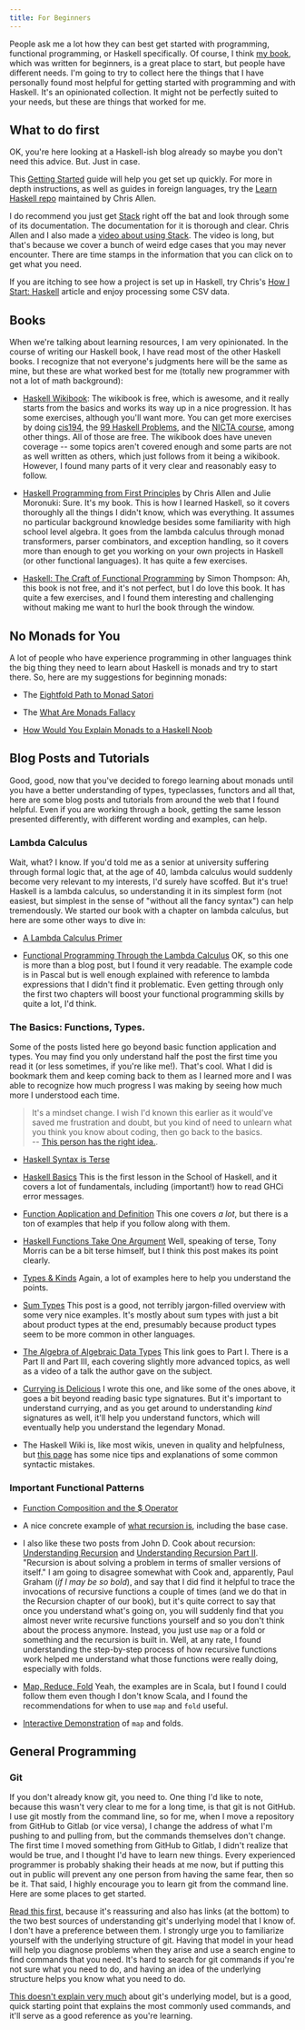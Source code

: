 ```yaml
---
title: For Beginners
---
```


People ask me a lot how they can best get started with programming, functional programming, or Haskell specifically. Of course, I think [my book](http://haskellbook.com/), which was written for beginners, is a great place to start, but people have different needs. I'm going to try to collect here the things that I have personally found most helpful for getting started with programming and with Haskell. It's an opinionated collection. It might not be perfectly suited to your needs, but these are things that worked for me.

## What to do first

OK, you're here looking at a Haskell-ish blog already so maybe you don't need this advice. But. Just in case. 

This [Getting Started](https://haskell-lang.org/get-started) guide will help you get set up quickly. For more in depth instructions, as well as guides in foreign languages, try the [Learn Haskell repo](https://github.com/bitemyapp/learnhaskell) maintained by Chris Allen.

I do recommend you just get [Stack](http://docs.haskellstack.org/en/stable/README/) right off the bat and look through some of its documentation. The documentation for it is thorough and clear. Chris Allen and I also made a [video about using Stack](https://www.youtube.com/watch?v=sRonIB8ZStw). The video is long, but that's because we cover a bunch of weird edge cases that you may never encounter. There are time stamps in the information that you can click on to get what you need. 

If you are itching to see how a project is set up in Haskell, try Chris's [How I Start: Haskell](http://howistart.org/posts/haskell/1) article and enjoy processing some CSV data. 

## Books

When we're talking about learning resources, I am very opinionated. In the course of writing our Haskell book, I have read most of the other Haskell books. I recognize that not everyone's judgments here will be the same as mine, but these are what worked best for me (totally new programmer with not a lot of math background):  

  - [Haskell Wikibook](https://en.wikibooks.org/wiki/Haskell): The wikibook is free, which is awesome, and it really starts from the basics and works its way up in a nice progression. It has some exercises, although you'll want more. You can get more exercises by doing [cis194](http://www.seas.upenn.edu/~cis194/spring13/), the [99 Haskell Problems](https://wiki.haskell.org/H-99:_Ninety-Nine_Haskell_Problems), and the [NICTA course](https://github.com/NICTA/course), among other things. All of those are free. The wikibook does have uneven coverage -- some topics aren't covered enough and some parts are not as well written as others, which just follows from it being a wikibook. However, I found many parts of it very clear and reasonably easy to follow.  
  - [Haskell Programming from First Principles](http://haskellbook.com/) by Chris Allen and Julie Moronuki: Sure. It's my book. This is how I learned Haskell, so it covers thoroughly all the things I didn't know, which was everything. It assumes no particular background knowledge besides some familiarity with high school level algebra. It goes from the lambda calculus through monad transformers, parser combinators, and exception handling, so it covers more than enough to get you working on your own projects in Haskell (or other functional languages). It has quite a few exercises.  

  - [Haskell: The Craft of Functional Programming](http://www.haskellcraft.com/craft3e/Home.html) by Simon Thompson: Ah, this book is not free, and it's not perfect, but I do love this book. It has quite a few exercises, and I found them interesting and challenging without making me want to hurl the book through the window. 

## No Monads for You

A lot of people who have experience programming in other languages think the big thing they need to learn about Haskell is monads and try to start there. So, here are my suggestions for beginning monads:

- The [Eightfold Path to Monad Satori](http://dev.stephendiehl.com/hask/#eightfold-path-to-monad-satori)  

- The [What Are Monads Fallacy](https://two-wrongs.com/the-what-are-monads-fallacy)  

- [How Would You Explain Monads to a Haskell Noob](https://www.quora.com/How-would-you-explain-Monads-to-a-Haskell-noob-who-is-reasonably-experienced-in-other-languages-but-has-no-formal-maths-education/answer/Andrea-Ferro)

## Blog Posts and Tutorials

Good, good, now that you've decided to forego learning about monads until you have a better understanding of types, typeclasses, functors and all that, here are some blog posts and tutorials from around the web that I found helpful. Even if you are working through a book, getting the same lesson presented differently, with different wording and examples, can help.

### Lambda Calculus

Wait, what? I know. If you'd told me as a senior at university suffering through formal logic that, at the age of 40, lambda calculus would suddenly become very relevant to my interests, I'd surely have scoffed. But it's true! Haskell is a lambda calculus, so understanding it in its simplest form (not easiest, but simplest in the sense of "without all the fancy syntax") can help tremendously. We started our book with a chapter on lambda calculus, but here are some other ways to dive in:

- [A Lambda Calculus Primer](http://ebzzry.github.io/lambda-calculus.html)  

- [Functional Programming Through the Lambda Calculus](https://www.cs.rochester.edu/~brown/173/readings/LCBook.pdf) OK, so this one is more than a blog post, but I found it very readable. The example code is in Pascal but is well enough explained with reference to lambda expressions that I didn't find it problematic. Even getting through only the first two chapters will boost your functional programming skills by quite a lot, I'd think.

### The Basics: Functions, Types.

Some of the posts listed here go beyond basic function application and types. You may find you only understand half the post the first time you read it (or less sometimes, if you're like me!). That's cool. What I did is bookmark them and keep coming back to them as I learned more and I was able to recognize how much progress I was making by seeing how much more I understood each time.

> It's a mindset change. I wish I'd known this earlier as it would've saved me frustration and doubt, but you kind of need to unlearn what you think you know about coding, then go back to the basics.     
-- [This person has the right idea.](http://japgolly.blogspot.com.au/2014/06/a-year-of-functional-programming.html).  

- [Haskell Syntax is Terse](https://www.fpcomplete.com/blog/2012/09/ten-things-you-should-know-about-haskell-syntax)

- [Haskell Basics](https://www.schoolofhaskell.com/school/starting-with-haskell/introduction-to-haskell/1-haskell-basics) This is the first lesson in the School of Haskell, and it covers a lot of fundamentals, including (important!) how to read GHCi error messages.

- [Function Application and Definition](http://slpopejoy.github.io/posts/2014-11-27-FunctionApplicationDefinition.html) This one covers _a lot_, but there is a ton of examples that help if you follow along with them.  

- [Haskell Functions Take One Argument](http://blog.tmorris.net/posts/haskell-functions-take-one-argument/) Well, speaking of terse, Tony Morris can be a bit terse himself, but I think this post makes its point clearly.

- [Types & Kinds](http://slpopejoy.github.io/posts/2015-04-10-Types.html) Again, a lot of examples here to help you understand the points. 

- [Sum Types](https://www.schoolofhaskell.com/school/to-infinity-and-beyond/pick-of-the-week/sum-types) This post is a good, not terribly jargon-filled overview with some very nice examples. It's mostly about sum types with just a bit about product types at the end, presumably because product types seem to be more common in other languages.

- [The Algebra of Algebraic Data Types](http://chris-taylor.github.io/blog/2013/02/10/the-algebra-of-algebraic-data-types/) This link goes to Part I. There is a Part II and Part III, each covering slightly more advanced topics, as well as a video of a talk the author gave on the subject. 

- [Currying is Delicious](http://argumatronic.com/posts/2016-06-17-delicious-currying.html) I wrote this one, and like some of the ones above, it goes a bit beyond reading basic type signatures. But it's important to understand currying, and as you get around to understanding _kind_ signatures as well, it'll help you understand functors, which will eventually help you understand the legendary Monad.  
- The Haskell Wiki is, like most wikis, uneven in quality and helpfulness, but [this page](https://wiki.haskell.org/Common_Misunderstandings) has some nice tips and explanations of some common syntactic mistakes. 


### Important Functional Patterns 

- [Function Composition and the $ Operator](http://lambda.jstolarek.com/2012/03/function-composition-and-dollar-operator-in-haskell/) 

- A nice concrete example of [what recursion is](https://www.quora.com/How-should-I-explain-recursion-to-a-4-year-old/answer/Aaron-Krolik), including the base case. 

- I also like these two posts from John D. Cook about recursion: [Understanding Recursion](http://www.johndcook.com/blog/2010/03/30/understanding-recursion/) and [Understanding Recursion Part II](http://www.johndcook.com/blog/2012/08/14/understanding-recursion-ii/). "Recursion is about solving a problem in terms of smaller versions of itself." I am going to disagree somewhat with Cook and, apparently, Paul Graham (*if I may be so bold*), and say that I did find it helpful to trace the invocations of recursive functions a couple of times (and we do that in the Recursion chapter of our book), but it's quite correct to say that once you understand what's going on, you will suddenly find that you almost never write recursive functions yourself and so you don't think about the process anymore. Instead, you just use `map` or a fold or something and the recursion is built in. Well, at any rate, I found understanding the step-by-step process of how recursive functions work helped me understand what those functions were really doing, especially with folds.

- [Map, Reduce, Fold](http://www.joescii.com/2013/09/09/map-reduce-and-fold-for-the-programmatically-imperative/) Yeah, the examples are in Scala, but I found I could follow them even though I don't know Scala, and I found the recommendations for when to use `map` and `fold` useful. 

- [Interactive Demonstration](https://stevekrouse.github.io/hs.js/) of `map` and folds. 



<!--  ### Typeclasses ? possibly combine with Types 

### The Big Awesome Typeclasses

### Library Tutorials and Projects  -->

## General Programming

### Git

If you don't already know git, you need to. One thing I'd like to note, because this wasn't very clear to me for a long time, is that git is not GitHub. I use git mostly from the command line, so for me, when I move a repository from GitHub to Gitlab (or vice versa), I change the address of what I'm pushing to and pulling from, but the commands themselves don't change. The first time I moved something from GitHub to Gitlab, I didn't realize that would be true, and I thought I'd have to learn new things. Every experienced programmer is probably shaking their heads at me now, but if putting this out in public will prevent any one person from having the same fear, then so be it. That said, I highly encourage you to learn git from the command line. Here are some places to get started.

[Read this first](http://blog.plover.com/prog/two-things-about-git.html), because it's reassuring and also has links (at the bottom) to the two best sources of understanding git's underlying model that I know of. I don't have a preference between them. I strongly urge you to familiarize yourself with the underlying structure of git. Having that model in your head will help you diagnose problems when they arise and use a search engine to find commands that you need. It's hard to search for git commands if you're not sure what you need to do, and having an idea of the underlying structure helps you know what you need to do. 

[This doesn't explain very much](https://medium.freecodecamp.com/git-cheat-sheet-and-best-practices-c6ce5321f52#.ibfvkofmv) about git's underlying model, but is a good, quick starting point that explains the most commonly used commands, and it'll serve as a good reference as you're learning. 




<!-- git problem-solving: http://blog.plover.com/prog/git-reset-disaster.html This is about solving a problem you might never have or not have for a long time, it's true. So why beginner? Because it explains a process for how to solve a problem using terminal commands and git that actually teaches you some useful and valuable things about terminal commands and git that you can use for other purposes, too. It's not the first thing you should read to learn git, but when you've got some of the basics down and are looking to learn more, this one is good. (p.s. MJD's blog is generally a goldmine of knowledge made accessible.) -->


<!-- add this if/when done (might PR with fixes?) https://ci.haskell-lang.org/tutorial/operators
 -->